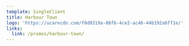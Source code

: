```yaml
---
template: SingleClient
title: Harbour Town
logo: 'https://ucarecdn.com/f0d0319a-08f6-4ce2-ac46-44b192a6ff1e/'
links:
  link: /promos/harbour-town/
---
```

